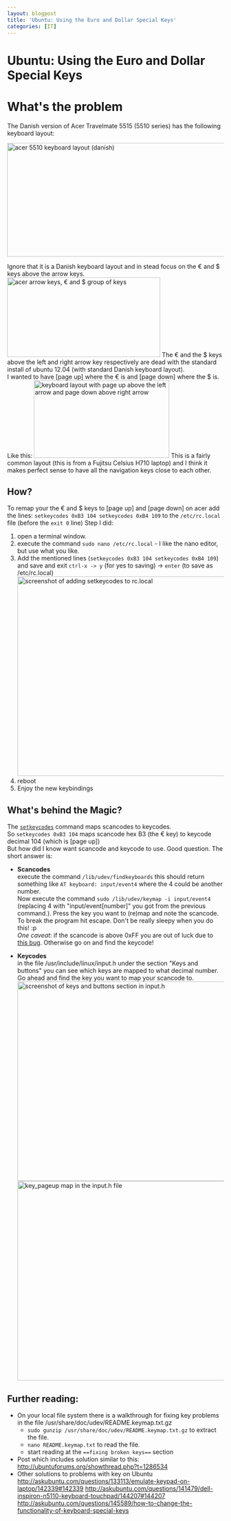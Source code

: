 ```yaml
---
layout: blogpost
title: 'Ubuntu: Using the Euro and Dollar Special Keys'
categories: [IT]
---
```


# Ubuntu: Using the Euro and Dollar Special Keys

# What's the problem 

The Danish version of Acer Travelmate 5515 (5510 series) has the following keyboard layout: 

[<img src="http://steen.hulthin.dk/blog/wp-content/uploads/2012/12/acer_keyboard-1024x463.png" alt="acer 5510 keyboard layout (danish)" title="acer_keyboard" width="584" height="264" class="alignnone size-large wp-image-112" />][1] 

Ignore that it is a Danish keyboard layout and in stead focus on the € and $ keys above the arrow keys. 
[<img src="http://steen.hulthin.dk/blog/wp-content/uploads/2012/12/acer_keyboard_arrows.png" alt="acer arrow keys, € and $ group of keys" title="acer_keyboard_arrows" width="356" height="185" class="alignnone size-full wp-image-113" />][2] 
The € and the $ keys above the left and right arrow key respectively are dead with the standard install of ubuntu 12.04 (with standard Danish keyboard layout).   
I wanted to have [page up] where the € is and [page down] where the $ is. Like this: 
[<img src="http://steen.hulthin.dk/blog/wp-content/uploads/2012/12/fujitsu_keyboard_arrows.png" alt="keyboard layout with page up above the left arrow and page down above right arrow" title="fujitsu_keyboard_arrows" width="315" height="180" class="alignnone size-full wp-image-115" />][3] 
This is a fairly common layout (this is from a Fujitsu Celsius H710 laptop) and I think it makes perfect sense to have all the navigation keys close to each other. 

## How?

To remap your the € and $ keys to [page up] and [page down] on acer add the lines: `
setkeycodes 0xB3 104
setkeycodes 0xB4 109
` to the ` /etc/rc.local ` file (before the `exit 0` line)  Step I did: 

1.  open a terminal window.
2.  execute the command `sudo nano /etc/rc.local` - I like the nano editor, but use what you like.
3.  Add the mentioned lines (`
setkeycodes 0xB3 104
setkeycodes 0xB4 109
`) and save and exit ` ctrl-x -> y ` (for yes to saving) -> `enter` (to save as /etc/rc.local) 
[<img src="http://steen.hulthin.dk/blog/wp-content/uploads/2013/01/add_setkeycodes_to_rc.local_.png" alt="screenshot of adding setkeycodes to rc.local" title="add_setkeycodes_to_rc.local" width="724" height="463" class="alignnone size-full wp-image-137" />][4] 
4.  reboot
5.  Enjoy the new keybindings

## What's behind the Magic?

The [`setkeycodes`][5] command maps scancodes to keycodes.   
So `setkeycodes 0xB3 104` maps scancode hex B3 (the € key) to keycode decimal 104 (which is [page up])   
But how did I know want scancode and keycode to use. Good question. The short answer is: 
*   **Scancodes**  
    execute the command `/lib/udev/findkeyboards` this should return something like `AT keyboard: input/event4` where the 4 could be another number.   
    Now execute the command `sudo /lib/udev/keymap -i input/event4` (replacing 4 with "input/event[number]" you got from the previous command.). Press the key you want to (re)map and note the scancode. To break the program hit escape. Don't be really sleepy when you do this! :p  
    *One caveat*: if the scancode is above 0xFF you are out of luck due to [this bug][6]. Otherwise go on and find the keycode! 
  
*   **Keycodes**  
    in the file /usr/include/linux/input.h under the section "Keys and buttons" you can see which keys are mapped to what decimal number. Go ahead and find the key you want to map your scancode to. [<img src="http://steen.hulthin.dk/blog/wp-content/uploads/2013/01/keys_and_buttons_section_in_input.h.png" alt="screenshot of keys and buttons section in input.h" title="keys_and_buttons_section_in_input.h" width="724" height="463" class="alignnone size-full wp-image-143" />][7]   
    [<img src="http://steen.hulthin.dk/blog/wp-content/uploads/2013/01/input.h_key_pageup_binding.png" alt="key_pageup map in the input.h file" title="input.h_key_pageup_binding" width="724" height="463" class="alignnone size-full wp-image-142" />][8] </p> 

## Further reading:

*   On your local file system there is a walkthrough for fixing key problems in the file /usr/share/doc/udev/README.keymap.txt.gz
    *   `sudo gunzip /usr/share/doc/udev/README.keymap.txt.gz` to extract the file.
    *   `nano README.keymap.txt` to read the file.
    *   start reading at the `==fixing broken keys==` section
*   Post which includes solution similar to this: <http://ubuntuforums.org/showthread.php?t=1286534>
*   Other solutions to problems with key on Ubuntu <http://askubuntu.com/questions/133113/emulate-keypad-on-laptop/142339#142339> <http://askubuntu.com/questions/141479/dell-inspiron-n5110-keyboard-touchpad/144207#144207> <http://askubuntu.com/questions/145589/how-to-change-the-functionality-of-keyboard-special-keys>

 [1]: http://steen.hulthin.dk/blog/wp-content/uploads/2012/12/acer_keyboard.png
 [2]: http://steen.hulthin.dk/blog/wp-content/uploads/2012/12/acer_keyboard_arrows.png
 [3]: http://steen.hulthin.dk/blog/wp-content/uploads/2012/12/fujitsu_keyboard_arrows.png
 [4]: http://steen.hulthin.dk/blog/wp-content/uploads/2013/01/add_setkeycodes_to_rc.local_.png
 [5]: http://linux.about.com/library/cmd/blcmdl8_setkeycodes.htm
 [6]: https://bugs.launchpad.net/ubuntu/+source/xorg-server/+bug/313514
 [7]: http://steen.hulthin.dk/blog/wp-content/uploads/2013/01/keys_and_buttons_section_in_input.h.png
 [8]: http://steen.hulthin.dk/blog/wp-content/uploads/2013/01/input.h_key_pageup_binding.png